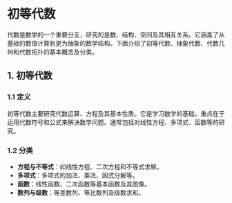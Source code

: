 # 初等代数

代数是数学的一个重要分支，研究的是数、结构、空间及其相互关系。它涵盖了从基础的数值计算到更为抽象的数学结构。下面介绍了初等代数、抽象代数、代数几何和代数拓扑的基本概念及分类。

## 1. 初等代数

### 1.1 定义
初等代数主要研究代数运算、方程及其基本性质。它是学习数学的基础，重点在于运用代数符号和公式来解决数学问题。通常包括对线性方程、多项式、函数等的研究。

### 1.2 分类
- **方程与不等式**：如线性方程、二次方程和不等式求解。
- **多项式**：多项式的加法、乘法、因式分解等。
- **函数**：线性函数、二次函数等基本函数及其图像。
- **数列与级数**：等差数列、等比数列及级数求和。

<DocsAD/>